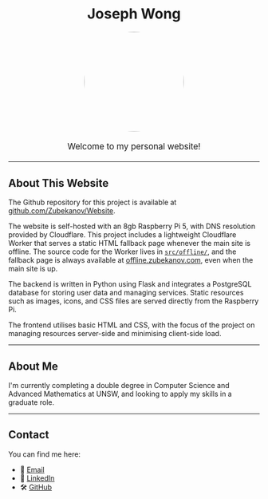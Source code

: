 <h1 style="text-align: center;">Joseph Wong</h1>

<p style="text-align: center;">
    <img src="/static/images/profile.png" alt="" style="width:200px; border-radius: 50%;">
</p>

<p style="text-align: center; font-size: 1.2em; line-height: 1.6;">
    Welcome to my personal website!
</p>

---

## About This Website

The Github repository for this project is available at [github.com/Zubekanov/Website](https://github.com/Zubekanov/Website). <br>

The website is self-hosted with an 8gb Raspberry Pi 5, with DNS resolution provided by Cloudflare. This project includes a lightweight Cloudflare Worker that serves a static HTML fallback page whenever the main site is offline. The source code for the Worker lives in [`src/offline/`](https://github.com/Zubekanov/Website/tree/main/src/offline), and the fallback page is always available at [offline.zubekanov.com](https://offline.zubekanov.com), even when the main site is up.

The backend is written in Python using Flask and integrates a PostgreSQL database for storing user data and managing services. Static resources such as images, icons, and CSS files are served directly from the Raspberry Pi. <br>

The frontend utilises basic HTML and CSS, with the focus of the project on managing resources server-side and minimising client-side load.

---

## About Me

I'm currently completing a double degree in Computer Science and Advanced Mathematics at UNSW, and looking to apply my skills in a graduate role.

---

## Contact

You can find me here:

- 📧 [Email](mailto:josephwong17@gmail.com)
- 💼 [LinkedIn](https://www.linkedin.com/in/joseph-wong-b77461248/)
- 🛠 [GitHub](https://github.com/Zubekanov)
